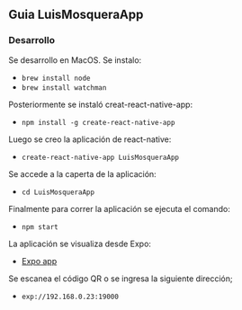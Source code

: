 ## Guia LuisMosqueraApp

### Desarrollo

Se desarrollo en MacOS.
Se instalo:
* `brew install node`
* `brew install watchman`

Posteriormente se instaló creat-react-native-app:
* `npm install -g create-react-native-app`

Luego se creo la aplicación de react-native:
* `create-react-native-app LuisMosqueraApp`

Se accede a la caperta de la aplicación:
* `cd LuisMosqueraApp`

Finalmente para correr la aplicación se ejecuta el comando:
* `npm start`

La aplicación se visualiza desde Expo:
* [Expo app](https://expo.io)

Se escanea el código QR o se ingresa la siguiente dirección;
* `exp://192.168.0.23:19000`